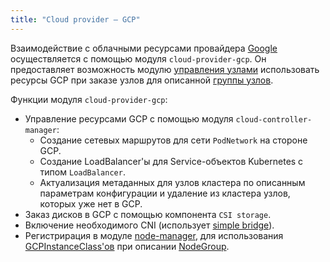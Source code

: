 ```yaml
---
title: "Cloud provider — GCP"
---
```


Взаимодействие с облачными ресурсами провайдера [Google](https://cloud.google.com/) осуществляется с помощью модуля `cloud-provider-gcp`. Он предоставляет возможность модулю [управления узлами](../../modules/040-node-manager/) использовать ресурсы GCP при заказе узлов для описанной [группы узлов](../../modules/040-node-manager/cr.html#nodegroup).

Функции модуля `cloud-provider-gcp`:
- Управление ресурсами GCP с помощью модуля `cloud-controller-manager`:
  * Создание сетевых маршрутов для сети `PodNetwork` на стороне GCP.
  * Создание LoadBalancer'ы для Service-объектов Kubernetes с типом `LoadBalancer`.
  * Актуализация метаданных для узлов кластера по описанным параметрам конфигурации и удаление из кластера узлов, которых уже нет в GCP.
- Заказ дисков в GCP с помощью компонента `CSI storage`.
- Включение необходимого CNI (использует [simple bridge](../../modules/035-cni-simple-bridge/)).
- Регистрирация в модуле [node-manager](../../modules/040-node-manager/), для использования [GCPInstanceClass'ов](cr.html#gcpinstanceclass) при описании [NodeGroup](../../modules/040-node-manager/cr.html#nodegroup).
